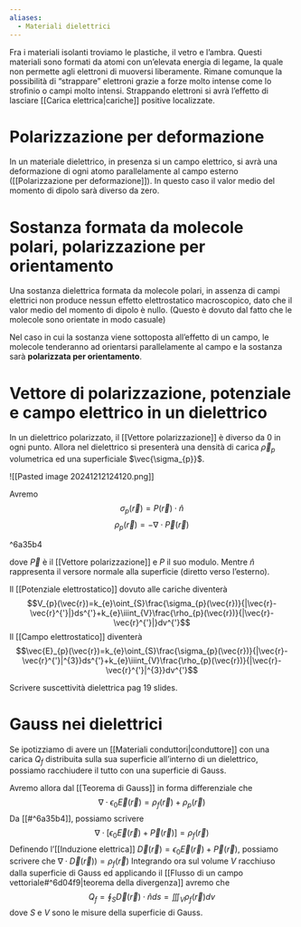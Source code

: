 ```yaml
---
aliases:
  - Materiali dielettrici
---
```

Fra i materiali isolanti troviamo le plastiche, il vetro e l’ambra.
Questi materiali sono formati da atomi con un’elevata energia di legame, la quale non permette agli elettroni di muoversi liberamente.
Rimane comunque la possibilità di “strappare” elettroni grazie a forze molto intense come lo strofinio o campi molto intensi. Strappando elettroni si avrà l’effetto di lasciare [[Carica elettrica|cariche]] positive localizzate.

# Polarizzazione per deformazione
In un materiale dielettrico, in presenza si un campo elettrico, si avrà una deformazione di ogni atomo parallelamente al campo esterno ([[Polarizzazione per deformazione]]).
In questo caso il valor medio del momento di dipolo sarà diverso da zero.

# Sostanza formata da molecole polari, polarizzazione per orientamento
Una sostanza dielettrica formata da molecole polari, in assenza di campi elettrici non produce nessun effetto elettrostatico macroscopico, dato che il valor medio del momento di dipolo è nullo. (Questo è dovuto dal fatto che le molecole sono orientate in modo casuale)

Nel caso in cui la sostanza viene sottoposta all’effetto di un campo, le molecole tenderanno ad orientarsi parallelamente al campo e la sostanza sarà **polarizzata per orientamento**.

# Vettore di polarizzazione, potenziale e campo elettrico in un dielettrico
In un dielettrico polarizzato, il [[Vettore polarizzazione]] è diverso da 0 in ogni punto.
Allora nel dielettrico si presenterà una densità di carica $\vec{\rho}_{p}$ volumetrica ed una superficiale $\vec{\sigma_{p}}$.

![[Pasted image 20241212124120.png]]

Avremo
$$\sigma_{p}(\vec{r})=P(\vec{r})\cdot \hat n$$
$$
\rho_{p}(\vec{r})=-\nabla\cdot \vec{P}(\vec{r})
$$

^6a35b4

dove $\vec{P}$ è il [[Vettore polarizzazione]] e $P$ il suo modulo. Mentre $\hat n$ rappresenta il versore normale alla superficie (diretto verso l’esterno).

Il [[Potenziale elettrostatico]] dovuto alle cariche diventerà
$$V_{p}(\vec{r})=k_{e}\oint_{S}\frac{\sigma_{p}(\vec{r})}{|\vec{r}- \vec{r}^{'}|}ds^{'}+k_{e}\iiint_{V}\frac{\rho_{p}(\vec{r})}{|\vec{r}-\vec{r}^{'}|}dv^{'}$$
Il [[Campo elettrostatico]] diventerà
$$\vec{E}_{p}(\vec{r})=k_{e}\oint_{S}\frac{\sigma_{p}(\vec{r})}{|\vec{r}- \vec{r}^{'}|^{3}}ds^{'}+k_{e}\iiint_{V}\frac{\rho_{p}(\vec{r})}{|\vec{r}-\vec{r}^{'}|^{3}}dv^{'}$$

Scrivere suscettività dielettrica pag 19 slides.
# Gauss nei dielettrici
Se ipotizziamo di avere un [[Materiali conduttori|conduttore]] con una carica $Q_{f}$ distribuita sulla sua superficie all’interno di un dielettrico, possiamo racchiudere il tutto con una superficie di Gauss.

Avremo allora dal [[Teorema di Gauss]] in forma differenziale che $$\nabla \cdot \epsilon_{0}\vec{E}(\vec{r})= \rho_{f}(\vec{r}) +\rho_{p}(\vec{r})$$
Da [[#^6a35b4]], possiamo scrivere 
$$\nabla\cdot [\epsilon_{0}\vec{E}(\vec{r})+\vec{P}(\vec{r})]=\rho_{f}(\vec{r})$$
Definendo l’[[Induzione elettrica]] $\vec{D}(\vec{r})=\epsilon_{0}\vec{E}(\vec{r})+\vec{P}(\vec{r})$, possiamo scrivere che $\nabla\cdot \vec{D}(\vec{r}))=\rho_{f}(\vec{r})$
Integrando ora sul volume $V$ racchiuso dalla superficie di Gauss ed applicando il [[Flusso di un campo vettoriale#^6d04f9|teorema della divergenza]] avremo che
$$Q_{f}=\oint_{S}\vec{D}(\vec{r})\cdot \hat nds=\iiint_{V}\rho_{f}(\vec{r})dv$$
dove $S$ e $V$ sono le misure della superficie di Gauss.

